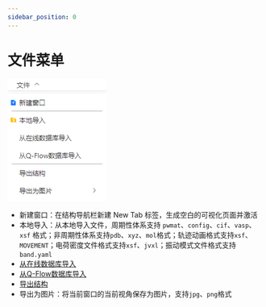 ```yaml
---
sidebar_position: 0
---
```


# 文件菜单

![文件菜单](.././nested/qstudio_manual_file.png)

- 新建窗口：在结构导航栏新建 New Tab 标签，生成空白的可视化页面并激活
- 本地导入：从本地导入文件，周期性体系支持 `pwmat`、`config`、`cif`、`vasp`、`xsf` 格式；非周期性体系支持`pdb`、`xyz`、`mol`格式；轨迹动画格式支持`xsf`、`MOVEMENT`；电荷密度文件格式支持`xsf`、`jvxl`；振动模式文件格式支持`band.yaml`
- [从在线数据库导入](../%E5%B7%A5%E5%85%B7/qstudio_online_database.md)
- [从Q-Flow数据库导入](../%E5%B7%A5%E5%85%B7/qstudio_qflow_database.md)
- [导出结构](../%E5%B7%A5%E5%85%B7/qstudio_export_structure.md)
- 导出为图片：将当前窗口的当前视角保存为图片，支持`jpg`、`png`格式

